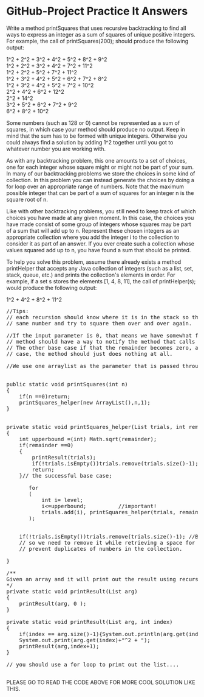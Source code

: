 # GitHub-Project Practice It Answers


Write a method printSquares that uses recursive backtracking to find all ways to express an integer as a sum of squares of unique positive integers. For example, the call of printSquares(200); should produce the following output:

1^2 + 2^2 + 3^2 + 4^2 + 5^2 + 8^2 + 9^2<br>
1^2 + 2^2 + 3^2 + 4^2 + 7^2 + 11^2<br>
1^2 + 2^2 + 5^2 + 7^2 + 11^2<br>
1^2 + 3^2 + 4^2 + 5^2 + 6^2 + 7^2 + 8^2<br>
1^2 + 3^2 + 4^2 + 5^2 + 7^2 + 10^2<br>
2^2 + 4^2 + 6^2 + 12^2<br>
2^2 + 14^2<br>
3^2 + 5^2 + 6^2 + 7^2 + 9^2<br>
6^2 + 8^2 + 10^2<br>

Some numbers (such as 128 or 0) cannot be represented as a sum of squares, in which case your method should produce no output. Keep in mind that the sum has to be formed with unique integers. Otherwise you could always find a solution by adding 1^2 together until you got to whatever number you are working with.

As with any backtracking problem, this one amounts to a set of choices, one for each integer whose square might or might not be part of your sum. In many of our backtracking problems we store the choices in some kind of collection. In this problem you can instead generate the choices by doing a for loop over an appropriate range of numbers. Note that the maximum possible integer that can be part of a sum of squares for an integer n is the square root of n.

Like with other backtracking problems, you still need to keep track of which choices you have made at any given moment. In this case, the choices you have made consist of some group of integers whose squares may be part of a sum that will add up to n. Represent these chosen integers as an appropriate collection where you add the integer i to the collection to consider it as part of an answer. If you ever create such a collection whose values squared add up to n, you have found a sum that should be printed.

To help you solve this problem, assume there already exists a method printHelper that accepts any Java collection of integers (such as a list, set, stack, queue, etc.) and prints the collection's elements in order. For example, if a set s stores the elements [1, 4, 8, 11], the call of printHelper(s); would produce the following output:

1^2 + 4^2 + 8^2 + 11^2
<pre>
//Tips: 
// each recursion should know where it is in the stack so that we won't call the 
// same number and try to square them over and over again.

//If the input parameter is 0, that means we have somewhat found the solution, and the 
// method should have a way to notify the method that calls it. (base case! )
// The other base case if that the remainder becomes zero, and in that 
// case, the method should just does nothing at all. 

//We use one arraylist as the parameter that is passed through the lovely recursion. 


public static void printSquares(int n)
{
    if(n ==0)return;
    printSquares_helper(new ArrayList<Integer>(),n,1);
}

                                                                          // level is the choice we made.
private static void printSquares_helper(List<Integer> trials, int remainder,int level)
{
    int upperbound =(int) Math.sqrt(remainder);
    if(remainder ==0)
    {
        printResult(trials);
        if(!trials.isEmpty())trials.remove(trials.size()-1); 
        return;
    }// the successful base case; 
    
       for
       (
           int i= level; 
           i<=upperbound;          //important!
           trials.add(i), printSquares_helper(trials, remainder-i*i,++i)
       );
        
   
    if(!trials.isEmpty())trials.remove(trials.size()-1); //Bacause the number is already considered
    // so we need to remove it while retrieving a space for the method that calls this method.
    // prevent duplicates of numbers in the collection. 

}

/**
Given an array and it will print out the result using recursion. 
*/
private static void printResult(List<Integer> arg)
{
    printResult(arg, 0 );
}

private static void printResult(List<Integer> arg, int index)
{
    if(index == arg.size()-1){System.out.println(arg.get(index)+"^2");return;}
    System.out.print(arg.get(index)+"^2 + ");
    printResult(arg,index+1);
}

// you should use a for loop to print out the list....

</pre>


PLEASE GO TO READ THE CODE ABOVE FOR MORE COOL SOLUTION LIKE THIS. 
